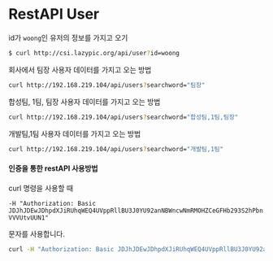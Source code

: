 # RestAPI User

id가 `woong`인 유저의 정보를 가지고 오기

```bash
$ curl http://csi.lazypic.org/api/user?id=woong
```

회사에서 팀장 사용자 데이터를 가지고 오는 방법
```bash
curl http://192.168.219.104/api/users?searchword="팀장"
```

합성팀, 1팀, 팀장 사용자 데이터를 가지고 오는 방법
```bash
curl http://192.168.219.104/api/users?searchword="합성팀,1팀,팀장"
```

개발팀,1팀 사용자 데이터를 가지고 오는 방법
```bash
curl http://192.168.219.104/api/users?searchword="개발팀,1팀"
```

#### 인증을 통한 restAPI 사용방법
curl 명령을 사용할 때

`-H "Authorization: Basic JDJhJDEwJDhpdXJiRUhqWEQ4UVppRllBU3J0YU92anNBWncwNmRMOHZCeGFHb293S2hPbnVVVUtvUUN1"`

문자를 사용합니다.

```bash
curl -H "Authorization: Basic JDJhJDEwJDhpdXJiRUhqWEQ4UVppRllBU3J0YU92anNBWncwNmRMOHZCeGFHb293S2hPbnVVVUtvUUN1" http://192.168.219.104/api/user?id=khw7096
```